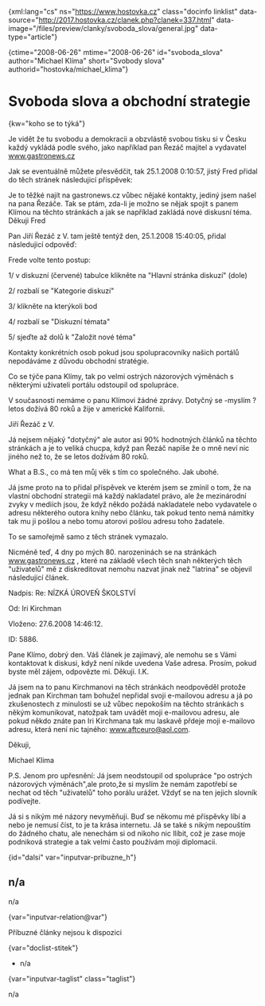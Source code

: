 
{xml:lang="cs" ns="https://www.hostovka.cz" class="docinfo linklist" data-source="http://2017.hostovka.cz/clanek.php?clanek=337.html" data-image="/files/preview/clanky/svoboda_slova/general.jpg" data-type="article"}

{ctime="2008-06-26" mtime="2008-06-26" id="svoboda\_slova" author="Michael Klíma" short="Svobody slova" authorid="hostovka/michael\_klima"}

# Svoboda slova a obchodní strategie

<!-- generated attribute kw by user_updatekw.sh on 2020-07-05, do not edit -->

{kw="koho se to týká"}

Je vidět že tu svobodu a demokracii a obzvlástě svobou tisku si v Česku každý vykládá podle svého, jako například pan Řezáč majitel a vydavatel www.gastronews.cz

Jak se eventuálně můžete přesvědčit, tak 25.1.2008 0:10:57, jistý Fred přidal do těch stránek následujicí příspěvek:

Je to těžké najít na gastronews.cz vůbec nějaké kontakty, jediný jsem našel na pana Řezáče. Tak se ptám, zda-li je možno se nějak spojit s panem Klímou na těchto stránkách a jak se například zakládá nové diskusní téma. Děkuji Fred

Pan Jiří Řezáč z V. tam ještě tentýž den, 25.1.2008 15:40:05, přidal následujicí odpověď:

Frede volte tento postup:

1/ v diskuzní (červené) tabulce klikněte na "Hlavní stránka diskuzí" (dole)

2/ rozbalí se "Kategorie diskuzí"

3/ klikněte na kterýkoli bod

4/ rozbalí se "Diskuzní témata"

5/ sjeďte až dolů k "Založit nové téma"

Kontakty konkrétních osob pokud jsou spolupracovníky našich portálů nepodáváme z důvodu obchodní stratégie.

Co se týče pana Klímy, tak po velmi ostrých názorových výměnách s některými uživateli portálu odstoupil od spolupráce.

V současnosti nemáme o panu Klímovi žádné zprávy. Dotyčný se -myslím ? letos dožívá 80 roků a žije v americké Kalifornii.

Jiří Řezáč z V.

Já nejsem nějaký "dotyčný" ale autor asi 90% hodnotných článků na těchto stránkách a je to veliká chucpa, když pan Řezáč napíše že o mně neví nic jiného než to, že se letos dožívám 80 roků.

What a B.S., co má ten můj věk s tím co společného. Jak ubohé.

Já jsme proto na to přidal příspěvek ve kterém jsem se zmínil o tom, že na vlastní obchodní strategii má každý nakladatel právo, ale že mezinárodní zvyky v mediích jsou, že když někdo požádá nakladatele nebo vydavatele o adresu některého outora knihy nebo článku, tak pokud tento nemá námitky tak mu ji pošlou a nebo tomu atorovi pošlou adresu toho žadatele.

To se samořejmě samo z těch stránek vymazalo.

Nicméně teď, 4 dny po mých 80. narozeninách se na stránkách www.gastronews.cz , které na základě všech těch snah některých těch "uživatelů" mě z diskreditovat nemohu nazvat jinak než "latrina" se objevil následujicí článek.

Nadpis: Re: NÍZKÁ ÚROVEŇ ŠKOLSTVÍ

Od: Iri Kirchman

Vloženo: 27.6.2008 14:46:12.

ID: 5886.

Pane Klímo, dobrý den. Váš článek je zajímavý, ale nemohu se s Vámi kontaktovat k diskusi, když není nikde uvedena Vaše adresa. Prosím, pokud byste měl zájem, odpovězte mi. Děkuji. I.K.

Já jsem na to panu Kirchmanovi na těch stránkách neodpověděl protože jednak pan Kirchman tam bohužel nepřidal svoji e-mailovou adresu a já po zkušenostech z minulosti se už vůbec nepokoším na těchto stránkách s někým komunikovat, natožpak tam uvádět moji e-mailovou adresu, ale pokud někdo znáte pan Iri Kirchmana tak mu laskavě přdeje moji e-mailovo adresu, která není nic tajného: www.aftceuro@aol.com.

Děkuji,

Michael Klima

P.S. Jenom pro upřesnění: Já jsem neodstoupil od spolupráce "po ostrých názorových výměnách",ale proto,že si myslím že nemám zapotřebí se nechat od těch "uživatelů" toho porálu urážet. Vždyť se na ten jejich slovník podívejte.

Já si s nikým mé názory nevyměňuji. Buď se někomu mé příspěvky líbí a nebo je nemusí číst, to je ta krása internetu. Já se také s nikým nepouštím do žádného chatu, ale nenechám si od nikoho nic llíbit, což je zase moje podniková strategie a tak velmi často používám moji diplomacii.

{id="dalsi" var="inputvar-pribuzne_h"}

## n/a

n/a

{var="inputvar-relation@var"}

Příbuzné články nejsou k dispozici

{var="doclist-stitek"}

  * n/a

{var="inputvar-taglist" class="taglist"}

n/a

